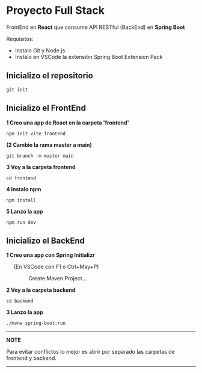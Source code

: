 # Proyecto Full Stack

FrontEnd en **React** que consume API RESTful (BackEnd) en **Spring Boot**  

Requisitos:  
- Instalo Git y Node.js  
- Instalo en VSCode la extensión Spring Boot Extension Pack

## Inicializo el repositorio
~~~
git init
~~~

## Inicializo el FrontEnd
**1 Creo una app de React en la carpeta 'frontend'**
~~~
npm init vite frontend
~~~
**(2 Cambio la rama master a main)**
~~~
git branch -m master main
~~~
**3 Voy a la carpeta frontend**
~~~
cd frontend
~~~
**4 Instalo npm**
~~~
npm install
~~~
**5 Lanzo la app**
~~~
npm run dev
~~~

## Inicializo el BackEnd
**1 Creo una app con Spring Initializr**  

&nbsp;&nbsp;&nbsp;&nbsp;&nbsp;(En VSCode con F1 o Ctrl+May+P)  

&nbsp;&nbsp;&nbsp;&nbsp;&nbsp;&nbsp;&nbsp;&nbsp;&nbsp;&nbsp;&nbsp;&nbsp;&nbsp;&nbsp;&nbsp;Create Maven Project...

**2 Voy a la carpeta backend**
~~~
cd backend
~~~
**3 Lanzo la app**
~~~
./mvnw spring-boot:run
~~~
---
**NOTE**

Para evitar conflictos lo mejor es abrir por separado las carpetas de frontend y backend.

---
